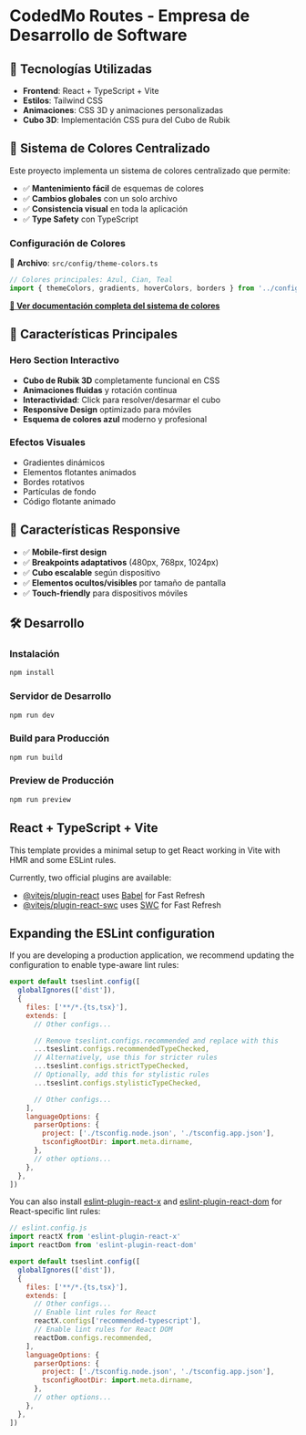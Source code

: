 # CodedMo Routes - Empresa de Desarrollo de Software

## 🚀 Tecnologías Utilizadas

- **Frontend**: React + TypeScript + Vite
- **Estilos**: Tailwind CSS
- **Animaciones**: CSS 3D y animaciones personalizadas
- **Cubo 3D**: Implementación CSS pura del Cubo de Rubik

## 🎨 Sistema de Colores Centralizado

Este proyecto implementa un sistema de colores centralizado que permite:

- ✅ **Mantenimiento fácil** de esquemas de colores
- ✅ **Cambios globales** con un solo archivo
- ✅ **Consistencia visual** en toda la aplicación
- ✅ **Type Safety** con TypeScript

### Configuración de Colores
📍 **Archivo**: `src/config/theme-colors.ts`

```typescript
// Colores principales: Azul, Cian, Teal
import { themeColors, gradients, hoverColors, borders } from '../config/theme-colors';
```

**[📖 Ver documentación completa del sistema de colores](./docs/SISTEMA_COLORES.md)**

## 🧩 Características Principales

### Hero Section Interactivo
- **Cubo de Rubik 3D** completamente funcional en CSS
- **Animaciones fluidas** y rotación continua
- **Interactividad**: Click para resolver/desarmar el cubo
- **Responsive Design** optimizado para móviles
- **Esquema de colores azul** moderno y profesional

### Efectos Visuales
- Gradientes dinámicos
- Elementos flotantes animados
- Bordes rotativos
- Partículas de fondo
- Código flotante animado

## 📱 Características Responsive

- ✅ **Mobile-first design**
- ✅ **Breakpoints adaptativos** (480px, 768px, 1024px)
- ✅ **Cubo escalable** según dispositivo
- ✅ **Elementos ocultos/visibles** por tamaño de pantalla
- ✅ **Touch-friendly** para dispositivos móviles

## 🛠️ Desarrollo

### Instalación
```bash
npm install
```

### Servidor de Desarrollo
```bash
npm run dev
```

### Build para Producción
```bash
npm run build
```

### Preview de Producción
```bash
npm run preview
```

## React + TypeScript + Vite

This template provides a minimal setup to get React working in Vite with HMR and some ESLint rules.

Currently, two official plugins are available:

- [@vitejs/plugin-react](https://github.com/vitejs/vite-plugin-react/blob/main/packages/plugin-react) uses [Babel](https://babeljs.io/) for Fast Refresh
- [@vitejs/plugin-react-swc](https://github.com/vitejs/vite-plugin-react/blob/main/packages/plugin-react-swc) uses [SWC](https://swc.rs/) for Fast Refresh

## Expanding the ESLint configuration

If you are developing a production application, we recommend updating the configuration to enable type-aware lint rules:

```js
export default tseslint.config([
  globalIgnores(['dist']),
  {
    files: ['**/*.{ts,tsx}'],
    extends: [
      // Other configs...

      // Remove tseslint.configs.recommended and replace with this
      ...tseslint.configs.recommendedTypeChecked,
      // Alternatively, use this for stricter rules
      ...tseslint.configs.strictTypeChecked,
      // Optionally, add this for stylistic rules
      ...tseslint.configs.stylisticTypeChecked,

      // Other configs...
    ],
    languageOptions: {
      parserOptions: {
        project: ['./tsconfig.node.json', './tsconfig.app.json'],
        tsconfigRootDir: import.meta.dirname,
      },
      // other options...
    },
  },
])
```

You can also install [eslint-plugin-react-x](https://github.com/Rel1cx/eslint-react/tree/main/packages/plugins/eslint-plugin-react-x) and [eslint-plugin-react-dom](https://github.com/Rel1cx/eslint-react/tree/main/packages/plugins/eslint-plugin-react-dom) for React-specific lint rules:

```js
// eslint.config.js
import reactX from 'eslint-plugin-react-x'
import reactDom from 'eslint-plugin-react-dom'

export default tseslint.config([
  globalIgnores(['dist']),
  {
    files: ['**/*.{ts,tsx}'],
    extends: [
      // Other configs...
      // Enable lint rules for React
      reactX.configs['recommended-typescript'],
      // Enable lint rules for React DOM
      reactDom.configs.recommended,
    ],
    languageOptions: {
      parserOptions: {
        project: ['./tsconfig.node.json', './tsconfig.app.json'],
        tsconfigRootDir: import.meta.dirname,
      },
      // other options...
    },
  },
])
```
